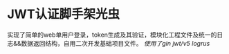 # JWT认证脚手架光虫
实现了简单的web单用户登录，token生成及其验证，模块化工程文件及统一的日志&&数据返回结构，自用二次开发基础项目文件。
*使用了gin jwt/v5 logrus*



